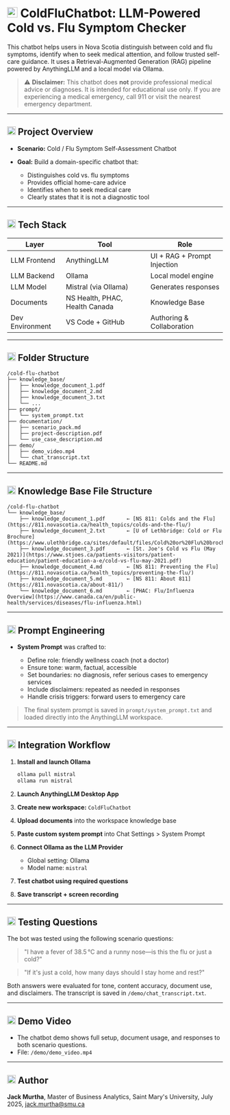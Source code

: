 # <img src="https://img.icons8.com/color/48/000000/robot-2.png" width="24"/> ColdFluChatbot: LLM-Powered Cold vs. Flu Symptom Checker

This chatbot helps users in Nova Scotia distinguish between cold and flu symptoms, identify when to seek medical attention, and follow trusted self-care guidance. It uses a Retrieval-Augmented Generation (RAG) pipeline powered by AnythingLLM and a local model via Ollama.

> ⚠️ **Disclaimer:** This chatbot does **not** provide professional medical advice or diagnoses. It is intended for educational use only. If you are experiencing a medical emergency, call 911 or visit the nearest emergency department.

---

## <img src="https://img.icons8.com/fluency/48/checked.png" width="20"/> Project Overview

* **Scenario:** Cold / Flu Symptom Self-Assessment Chatbot
* **Goal:** Build a domain-specific chatbot that:

  * Distinguishes cold vs. flu symptoms
  * Provides official home-care advice
  * Identifies when to seek medical care
  * Clearly states that it is not a diagnostic tool

---

## <img src="https://img.icons8.com/color/48/engineering.png" width="20"/> Tech Stack

| Layer           | Tool                           | Role                        |
| --------------- | ------------------------------ | --------------------------- |
| LLM Frontend    | AnythingLLM                    | UI + RAG + Prompt Injection |
| LLM Backend     | Ollama                         | Local model engine          |
| LLM Model       | Mistral (via Ollama)           | Generates responses         |
| Documents       | NS Health, PHAC, Health Canada | Knowledge Base              |
| Dev Environment | VS Code + GitHub               | Authoring & Collaboration   |

---

## <img src="https://img.icons8.com/ios/50/folder-invoices--v1.png" width="20"/> Folder Structure

```
/cold-flu-chatbot
├── knowledge_base/
│   ├── knowledge_document_1.pdf
│   ├── knowledge_document_2.md
│   ├── knowledge_document_3.txt
│   └── ...
├── prompt/
│   └── system_prompt.txt
├── documentation/
│   ├── scenario_pack.md
│   ├── project-description.pdf
│   └── use_case_description.md
├── demo/
│   ├── demo_video.mp4
│   └── chat_transcript.txt
└── README.md
```

---

## <img src="https://img.icons8.com/windows/32/document--v1.png" width="20"/> Knowledge Base File Structure

```
/cold-flu-chatbot
└── knowledge_base/
    ├── knowledge_document_1.pdf       ← [NS 811: Colds and the Flu](https://811.novascotia.ca/health_topics/colds-and-the-flu/)
    ├── knowledge_document_2.txt       ← [U of Lethbridge: Cold or Flu Brochure](https://www.ulethbridge.ca/sites/default/files/Cold%20or%20Flu%20brochure%20layout%20%284%29.pdf)
    ├── knowledge_document_3.pdf       ← [St. Joe's Cold vs Flu (May 2021)](https://www.stjoes.ca/patients-visitors/patient-education/patient-education-a-e/cold-vs-flu-may-2021.pdf)
    ├── knowledge_document_4.md        ← [NS 811: Preventing the Flu](https://811.novascotia.ca/health_topics/preventing-the-flu/)
    ├── knowledge_document_5.md        ← [NS 811: About 811](https://811.novascotia.ca/about-811/)
    └── knowledge_document_6.md        ← [PHAC: Flu/Influenza Overview](https://www.canada.ca/en/public-health/services/diseases/flu-influenza.html)
```

---

## <img src="https://img.icons8.com/ios-filled/50/idea.png" width="20"/> Prompt Engineering

* **System Prompt** was crafted to:

  * Define role: friendly wellness coach (not a doctor)
  * Ensure tone: warm, factual, accessible
  * Set boundaries: no diagnosis, refer serious cases to emergency services
  * Include disclaimers: repeated as needed in responses
  * Handle crisis triggers: forward users to emergency care

> The final system prompt is saved in `prompt/system_prompt.txt` and loaded directly into the AnythingLLM workspace.

---

## <img src="https://img.icons8.com/ios-glyphs/30/synchronize.png" width="20"/> Integration Workflow

1. **Install and launch Ollama**

   ```bash
   ollama pull mistral
   ollama run mistral
   ```
2. **Launch AnythingLLM Desktop App**
3. **Create new workspace:** `ColdFluChatbot`
4. **Upload documents** into the workspace knowledge base
5. **Paste custom system prompt** into Chat Settings > System Prompt
6. **Connect Ollama as the LLM Provider**

   * Global setting: Ollama
   * Model name: `mistral`
7. **Test chatbot using required questions**
8. **Save transcript + screen recording**

---

## <img src="https://img.icons8.com/color/48/experimental-test-tube.png" width="20"/> Testing Questions

The bot was tested using the following scenario questions:

> "I have a fever of 38.5 °C and a runny nose—is this the flu or just a cold?"

> "If it's just a cold, how many days should I stay home and rest?"

Both answers were evaluated for tone, content accuracy, document use, and disclaimers. The transcript is saved in `/demo/chat_transcript.txt`.

---

## <img src="https://img.icons8.com/fluency/48/youtube-play.png" width="20"/> Demo Video

* The chatbot demo shows full setup, document usage, and responses to both scenario questions.
* File: `/demo/demo_video.mp4`

---

## <img src="https://img.icons8.com/ios-filled/50/user-male-circle.png" width="20"/> Author

**Jack Murtha**,
Master of Business Analytics, Saint Mary's University,
July 2025,
jack.murtha@smu.ca
